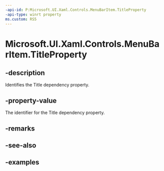 ```yaml
---
-api-id: P:Microsoft.UI.Xaml.Controls.MenuBarItem.TitleProperty
-api-type: winrt property
ms.custom: RS5
---
```

<!-- Property syntax.
public DependencyProperty TitleProperty { get; }
-->

# Microsoft.UI.Xaml.Controls.MenuBarItem.TitleProperty


## -description

Identifies the Title dependency property.


## -property-value

The identifier for the Title dependency property.


## -remarks


## -see-also


## -examples


